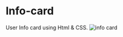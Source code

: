 # Info-card
User Info card using Html &amp; CSS.
![info card](https://user-images.githubusercontent.com/99266197/156044729-6291be43-b341-4bee-a02c-ef32bca83eb2.png)
